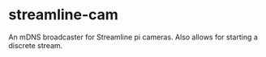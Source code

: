# streamline-cam
An mDNS broadcaster for Streamline pi cameras. Also allows for starting a discrete stream.
